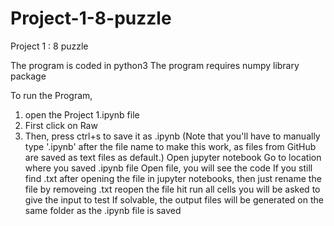 # Project-1-8-puzzle
Project 1 : 8 puzzle

The program is coded in python3
The program requires numpy library package

To run the Program,
1. open the Project 1.ipynb file
2. First click on Raw
3. Then, press ctrl+s to save it as .ipynb (Note that you'll have to manually type '.ipynb' after the file name to make this work, as files from GitHub are saved as text files as default.)
Open jupyter notebook
Go to location where you saved .ipynb file
Open file, you will see the code
If you still find .txt after opening the file in jupyter notebooks, then just rename the file by removeing .txt
reopen the file
hit run all cells
you will be asked to give the input to test
If solvable, the output files will be generated on the same folder as the .ipynb file is saved
